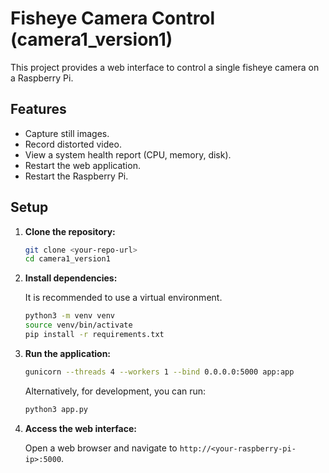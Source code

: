 # Fisheye Camera Control (camera1_version1)

This project provides a web interface to control a single fisheye camera on a Raspberry Pi.

## Features

-   Capture still images.
-   Record distorted video.
-   View a system health report (CPU, memory, disk).
-   Restart the web application.
-   Restart the Raspberry Pi.

## Setup

1.  **Clone the repository:**

    ```bash
    git clone <your-repo-url>
    cd camera1_version1
    ```

2.  **Install dependencies:**

    It is recommended to use a virtual environment.

    ```bash
    python3 -m venv venv
    source venv/bin/activate
    pip install -r requirements.txt
    ```

3.  **Run the application:**

    ```bash
    gunicorn --threads 4 --workers 1 --bind 0.0.0.0:5000 app:app
    ```

    Alternatively, for development, you can run:

    ```bash
    python3 app.py
    ```

4.  **Access the web interface:**

    Open a web browser and navigate to `http://<your-raspberry-pi-ip>:5000`.